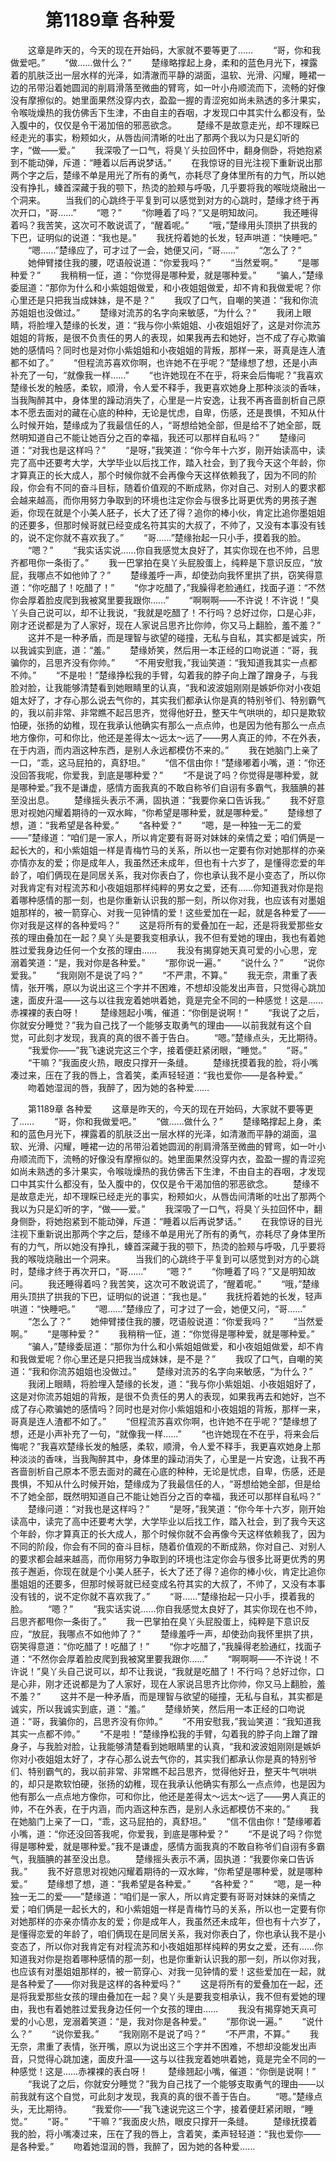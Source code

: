 # 　　第1189章 各种爱
　　这章是昨天的，今天的现在开始码，大家就不要等更了……
　　“哥，你和我做爱吧。”
　　“做……做什么？”
　　楚缘略撑起上身，柔和的蓝色月光下，裸露着的肌肤泛出一层水样的光泽，如清澈而平静的湖面，温软、光滑、闪耀，睡裙一边的吊带沿着她圆润的削肩滑落至微曲的臂弯，如一叶小舟顺流而下，流畅的好像没有摩擦似的。她里面果然没穿内衣，盈盈一握的青涩宛如尚未熟透的多汁果实，令喉咙燥热的我仿佛舌下生津，不由自主的吞咽，才发现口中其实什么都没有，坠入腹中的，仅仅是令干渴加倍的邪恶欲念。
　　楚缘不是故意走光，却不理睬已经走光的事实，粉颊如火，从唇齿间清晰的吐出了那两个我以为只是幻听的字，“做——爱。”
　　我深吸了一口气，将臭丫头拉回怀中，翻身侧卧，将她抱紧到不能动弹，斥道：“睡着以后再说梦话。”
　　在我惊讶的目光注视下重新说出那两个字之后，楚缘不单是用光了所有的勇气，亦耗尽了身体里所有的力气，所以她没有挣扎，螓首深藏于我的颚下，热烫的脸颊与呼吸，几乎要将我的喉咙烧融出一个洞来。
　　当我们的心跳终于平复到可以感觉到对方的心跳时，楚缘才终于再次开口，“哥……”
　　“嗯？”
　　“你睡着了吗？”又是明知故问。
　　我还睡得着吗？我苦笑，这次可不敢说谎了，“醒着呢。”
　　“哦，”楚缘用头顶拱了拱我的下巴，证明似的说道：“我也是。”
　　我抚捋着她的长发，轻声哄道：“快睡吧。”
　　“嗯……”楚缘应了，可才过了一会，她便又问，“哥……”
　　“怎么了？”
　　她伸臂搂住我的腰，呓语般说道：“你爱我吗？”
　　“当然爱啊。”
　　“是哪种爱？”
　　我稍稍一怔，道：“你觉得是哪种爱，就是哪种爱。”
　　“骗人，”楚缘委屈道：“那你为什么和小紫姐姐做爱，和小夜姐姐做爱，却不肯和我做爱呢？你心里还是只把我当成妹妹，是不是？”
　　我叹了口气，自嘲的笑道：“我和你流苏姐姐也没做过。”
　　楚缘对流苏的名字向来敏感，“为什么？”
　　我闭上眼睛，将脸埋入楚缘的长发，道：“我与你小紫姐姐、小夜姐姐好了，这是对你流苏姐姐的背叛，是很不负责任的男人的表现，如果我再去和她好，岂不成了存心欺骗她的感情吗？同时也是对你小紫姐姐和小夜姐姐的背叛，那样一来，哥真是连人渣都不如了。”
　　“但程流苏喜欢你啊，也许她不在乎呢？”楚缘想了想，还是小声补充了一句，“就像我一样……”
　　“也许她现在不在乎，将来会后悔呢？”我喜欢楚缘长发的触感，柔软，顺滑，令人爱不释手，我更喜欢她身上那种淡淡的香味，当我陶醉其中，身体里的躁动消失了，心里是一片安逸，让我不再吝啬剖析自己原本不愿去面对的藏在心底的种种，无论是忧虑，自卑，伤感，还是畏惧，不知从什么时候开始，楚缘成为了我最信任的人，“哥想给她全部，但是给不了她全部，既然明知道自己不能让她百分之百的幸福，我还可以那样自私吗？”
　　楚缘问道：“对我也是这样吗？”
　　“是呀，”我笑道：“你今年十六岁，刚开始读高中，读完了高中还要考大学，大学毕业以后找工作，踏入社会，到了我今天这个年龄，你才算真正的长大成人，那个时候你就不会再像今天这样依赖我了，因为不同的阶段，你会有不同的奋斗目标，随着价值观的不断成熟，你对自己、对别人的要求都会越来越高，而你用努力争取到的环境也注定你会与很多比哥更优秀的男孩子邂逅，你现在就是个小美人胚子，长大了还了得？追你的棒小伙，肯定比追你墨姐姐的还要多，但那时候哥就已经变成名符其实的大叔了，不帅了，又没有本事没有钱的，说不定你就不喜欢我了。”
　　“哥……”楚缘抬起一只小手，摸着我的脸。
　　“嗯？”
　　“我实话实说……你自我感觉太良好了，其实你现在也不帅，吕思齐都甩你一条街了。”
　　我一巴掌拍在臭丫头屁股蛋上，纯粹是下意识反应，“放屁，我哪点不如他帅了？”
　　楚缘羞呼一声，却使劲向我怀里拱了拱，窃笑得意道：“你吃醋了！吃醋了！”
　　“你才吃醋了，”我臊得老脸通红，找面子道：“不然你会厚着脸皮爬到我被窝里要我跟你……”
　　“啊啊啊——不许说！不许说！”臭丫头自己说可以，却不让我说，“我就是吃醋了！不行吗？总好过你，口是心非，刚才还说都是为了人家好，现在人家说吕思齐比你帅，你又马上翻脸，羞不羞？”
　　这并不是一种矛盾，而是理智与欲望的碰撞，无私与自私，其实都是诚实，所以我诚实到底，道：“羞。”
　　楚缘娇笑，然后用一本正经的口吻说道：“哥，我骗你的，吕思齐没有你帅。”
　　“不用安慰我，”我讪笑道：“我知道我其实一点都不帅。”
　　“不是啦！”楚缘挣松我的手臂，勾着我的脖子向上蹭了蹭身子，与我脸对脸，让我能够清楚看到她眼睛里的认真，“我和波波姐刚刚是嫉妒你对小夜姐姐太好了，才存心那么说去气你的，其实我们都承认你是真的特别爷们、特别霸气的，我以前非常、非常瞧不起吕思齐，觉得他好丑，整天牛气哄哄的，却只是欺软怕硬，张扬的幼稚，现在我承认他确实有那么一点点帅，也是因为他有那么一点点地方像你，可和你比，他还是差得太～远太～远了——男人真正的帅，不在外表，在于内涵，而内涵这种东西，是别人永远都模仿不来的。”
　　我在她脑门上亲了一口，“乖，这马屁拍的，真舒坦。”
　　“信不信由你！”楚缘嘟着小嘴，道：“你还没回答我呢，你爱我，到底是哪种爱？”
　　“不是说了吗？你觉得是哪种爱，就是哪种爱。”我不是谦虚，感情方面我真的不敢自称爷们自诩有多霸气，我腼腆的甚至没出息。
　　楚缘摇头表示不满，固执道：“我要你亲口告诉我。”
　　我不好意思对视她闪耀着期待的一双水眸，“你希望是哪种爱，就是哪种爱。”
　　楚缘想了想，道：“我希望是各种爱。”
　　“各种爱？”
　　“嗯，是一种独一无二的爱——”楚缘道：“咱们是一家人，所以肯定要有哥哥对妹妹的亲情之爱；咱们俩是一起长大的，和小紫姐姐一样是青梅竹马的关系，所以也一定要有你对她那样的亦亲亦情亦友的爱；你是成年人，我虽然还未成年，但也有十六岁了，是懂得恋爱的年龄了，咱们俩现在是同居关系，我对你表白了，你也承认我不是小变态了，所以你对我肯定有对程流苏和小夜姐姐那样纯粹的男女之爱，还有……你知道我对你是抱着哪种感情的那一刻，也是你重新认识我的那一刻，所以你对我，也应该有对墨姐姐那样的，被一箭穿心、对我一见钟情的爱！这些爱加在一起，就是各种爱了——你对我是这样的各种爱吗？”
　　这是将所有的爱叠加在一起，还是将我爱那些女孩的理由叠加在一起？臭丫头是要我变相承认，我不但有爱她的理由，我也有着她胜过爱我身边任何一个女孩的理由……
　　我没有揭穿她天真可爱的小心思，宠溺着笑道：“是，我对你是各种爱。”
　　“那你说一遍。”
　　“说什么？”
　　“说你爱我。”
　　“我刚刚不是说了吗？”
　　“不严肃，不算。”
　　我无奈，肃重了表情，张开嘴，原以为说出这三个字并不困难，不想却没能发出声音，只觉得心跳加速，面皮升温——这与以往我宠着她哄着她，竟是完全不同的一种感觉！这是……赤裸裸的表白呀！
　　楚缘翘起小嘴，催道：“你倒是说啊！”
　　“我说了之后，你就安分睡觉？”我为自己找了一个能够支取勇气的理由——以前我就有这个自觉，可此刻才发现，我真的真的很不善于告白。
　　“嗯。”楚缘点头，无比期待。
　　“我爱你——”我飞速说完这三个字，接着便赶紧闭眼，“睡觉。”
　　“哥。”
　　“干嘛？”我面皮火热，眼皮只撑开一条缝。
　　楚缘抚摸着我的脸，将小嘴凑过来，压在了我的唇上，含着笑，柔声轻轻道：“我也爱你——是各种爱。”
　　吻着她湿润的唇，我醉了，因为她的各种爱……

　　第1189章 各种爱
　　这章是昨天的，今天的现在开始码，大家就不要等更了……
　　“哥，你和我做爱吧。”
　　“做……做什么？”
　　楚缘略撑起上身，柔和的蓝色月光下，裸露着的肌肤泛出一层水样的光泽，如清澈而平静的湖面，温软、光滑、闪耀，睡裙一边的吊带沿着她圆润的削肩滑落至微曲的臂弯，如一叶小舟顺流而下，流畅的好像没有摩擦似的。她里面果然没穿内衣，盈盈一握的青涩宛如尚未熟透的多汁果实，令喉咙燥热的我仿佛舌下生津，不由自主的吞咽，才发现口中其实什么都没有，坠入腹中的，仅仅是令干渴加倍的邪恶欲念。
　　楚缘不是故意走光，却不理睬已经走光的事实，粉颊如火，从唇齿间清晰的吐出了那两个我以为只是幻听的字，“做——爱。”
　　我深吸了一口气，将臭丫头拉回怀中，翻身侧卧，将她抱紧到不能动弹，斥道：“睡着以后再说梦话。”
　　在我惊讶的目光注视下重新说出那两个字之后，楚缘不单是用光了所有的勇气，亦耗尽了身体里所有的力气，所以她没有挣扎，螓首深藏于我的颚下，热烫的脸颊与呼吸，几乎要将我的喉咙烧融出一个洞来。
　　当我们的心跳终于平复到可以感觉到对方的心跳时，楚缘才终于再次开口，“哥……”
　　“嗯？”
　　“你睡着了吗？”又是明知故问。
　　我还睡得着吗？我苦笑，这次可不敢说谎了，“醒着呢。”
　　“哦，”楚缘用头顶拱了拱我的下巴，证明似的说道：“我也是。”
　　我抚捋着她的长发，轻声哄道：“快睡吧。”
　　“嗯……”楚缘应了，可才过了一会，她便又问，“哥……”
　　“怎么了？”
　　她伸臂搂住我的腰，呓语般说道：“你爱我吗？”
　　“当然爱啊。”
　　“是哪种爱？”
　　我稍稍一怔，道：“你觉得是哪种爱，就是哪种爱。”
　　“骗人，”楚缘委屈道：“那你为什么和小紫姐姐做爱，和小夜姐姐做爱，却不肯和我做爱呢？你心里还是只把我当成妹妹，是不是？”
　　我叹了口气，自嘲的笑道：“我和你流苏姐姐也没做过。”
　　楚缘对流苏的名字向来敏感，“为什么？”
　　我闭上眼睛，将脸埋入楚缘的长发，道：“我与你小紫姐姐、小夜姐姐好了，这是对你流苏姐姐的背叛，是很不负责任的男人的表现，如果我再去和她好，岂不成了存心欺骗她的感情吗？同时也是对你小紫姐姐和小夜姐姐的背叛，那样一来，哥真是连人渣都不如了。”
　　“但程流苏喜欢你啊，也许她不在乎呢？”楚缘想了想，还是小声补充了一句，“就像我一样……”
　　“也许她现在不在乎，将来会后悔呢？”我喜欢楚缘长发的触感，柔软，顺滑，令人爱不释手，我更喜欢她身上那种淡淡的香味，当我陶醉其中，身体里的躁动消失了，心里是一片安逸，让我不再吝啬剖析自己原本不愿去面对的藏在心底的种种，无论是忧虑，自卑，伤感，还是畏惧，不知从什么时候开始，楚缘成为了我最信任的人，“哥想给她全部，但是给不了她全部，既然明知道自己不能让她百分之百的幸福，我还可以那样自私吗？”
　　楚缘问道：“对我也是这样吗？”
　　“是呀，”我笑道：“你今年十六岁，刚开始读高中，读完了高中还要考大学，大学毕业以后找工作，踏入社会，到了我今天这个年龄，你才算真正的长大成人，那个时候你就不会再像今天这样依赖我了，因为不同的阶段，你会有不同的奋斗目标，随着价值观的不断成熟，你对自己、对别人的要求都会越来越高，而你用努力争取到的环境也注定你会与很多比哥更优秀的男孩子邂逅，你现在就是个小美人胚子，长大了还了得？追你的棒小伙，肯定比追你墨姐姐的还要多，但那时候哥就已经变成名符其实的大叔了，不帅了，又没有本事没有钱的，说不定你就不喜欢我了。”
　　“哥……”楚缘抬起一只小手，摸着我的脸。
　　“嗯？”
　　“我实话实说……你自我感觉太良好了，其实你现在也不帅，吕思齐都甩你一条街了。”
　　我一巴掌拍在臭丫头屁股蛋上，纯粹是下意识反应，“放屁，我哪点不如他帅了？”
　　楚缘羞呼一声，却使劲向我怀里拱了拱，窃笑得意道：“你吃醋了！吃醋了！”
　　“你才吃醋了，”我臊得老脸通红，找面子道：“不然你会厚着脸皮爬到我被窝里要我跟你……”
　　“啊啊啊——不许说！不许说！”臭丫头自己说可以，却不让我说，“我就是吃醋了！不行吗？总好过你，口是心非，刚才还说都是为了人家好，现在人家说吕思齐比你帅，你又马上翻脸，羞不羞？”
　　这并不是一种矛盾，而是理智与欲望的碰撞，无私与自私，其实都是诚实，所以我诚实到底，道：“羞。”
　　楚缘娇笑，然后用一本正经的口吻说道：“哥，我骗你的，吕思齐没有你帅。”
　　“不用安慰我，”我讪笑道：“我知道我其实一点都不帅。”
　　“不是啦！”楚缘挣松我的手臂，勾着我的脖子向上蹭了蹭身子，与我脸对脸，让我能够清楚看到她眼睛里的认真，“我和波波姐刚刚是嫉妒你对小夜姐姐太好了，才存心那么说去气你的，其实我们都承认你是真的特别爷们、特别霸气的，我以前非常、非常瞧不起吕思齐，觉得他好丑，整天牛气哄哄的，却只是欺软怕硬，张扬的幼稚，现在我承认他确实有那么一点点帅，也是因为他有那么一点点地方像你，可和你比，他还是差得太～远太～远了——男人真正的帅，不在外表，在于内涵，而内涵这种东西，是别人永远都模仿不来的。”
　　我在她脑门上亲了一口，“乖，这马屁拍的，真舒坦。”
　　“信不信由你！”楚缘嘟着小嘴，道：“你还没回答我呢，你爱我，到底是哪种爱？”
　　“不是说了吗？你觉得是哪种爱，就是哪种爱。”我不是谦虚，感情方面我真的不敢自称爷们自诩有多霸气，我腼腆的甚至没出息。
　　楚缘摇头表示不满，固执道：“我要你亲口告诉我。”
　　我不好意思对视她闪耀着期待的一双水眸，“你希望是哪种爱，就是哪种爱。”
　　楚缘想了想，道：“我希望是各种爱。”
　　“各种爱？”
　　“嗯，是一种独一无二的爱——”楚缘道：“咱们是一家人，所以肯定要有哥哥对妹妹的亲情之爱；咱们俩是一起长大的，和小紫姐姐一样是青梅竹马的关系，所以也一定要有你对她那样的亦亲亦情亦友的爱；你是成年人，我虽然还未成年，但也有十六岁了，是懂得恋爱的年龄了，咱们俩现在是同居关系，我对你表白了，你也承认我不是小变态了，所以你对我肯定有对程流苏和小夜姐姐那样纯粹的男女之爱，还有……你知道我对你是抱着哪种感情的那一刻，也是你重新认识我的那一刻，所以你对我，也应该有对墨姐姐那样的，被一箭穿心、对我一见钟情的爱！这些爱加在一起，就是各种爱了——你对我是这样的各种爱吗？”
　　这是将所有的爱叠加在一起，还是将我爱那些女孩的理由叠加在一起？臭丫头是要我变相承认，我不但有爱她的理由，我也有着她胜过爱我身边任何一个女孩的理由……
　　我没有揭穿她天真可爱的小心思，宠溺着笑道：“是，我对你是各种爱。”
　　“那你说一遍。”
　　“说什么？”
　　“说你爱我。”
　　“我刚刚不是说了吗？”
　　“不严肃，不算。”
　　我无奈，肃重了表情，张开嘴，原以为说出这三个字并不困难，不想却没能发出声音，只觉得心跳加速，面皮升温——这与以往我宠着她哄着她，竟是完全不同的一种感觉！这是……赤裸裸的表白呀！
　　楚缘翘起小嘴，催道：“你倒是说啊！”
　　“我说了之后，你就安分睡觉？”我为自己找了一个能够支取勇气的理由——以前我就有这个自觉，可此刻才发现，我真的真的很不善于告白。
　　“嗯。”楚缘点头，无比期待。
　　“我爱你——”我飞速说完这三个字，接着便赶紧闭眼，“睡觉。”
　　“哥。”
　　“干嘛？”我面皮火热，眼皮只撑开一条缝。
　　楚缘抚摸着我的脸，将小嘴凑过来，压在了我的唇上，含着笑，柔声轻轻道：“我也爱你——是各种爱。”
　　吻着她湿润的唇，我醉了，因为她的各种爱……
